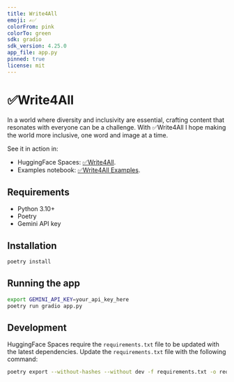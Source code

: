 ```yaml
---
title: Write4All
emoji: ✍️✅
colorFrom: pink
colorTo: green
sdk: gradio
sdk_version: 4.25.0
app_file: app.py
pinned: true
license: mit 
---
```


# ✅Write4All

In a world where diversity and inclusivity are essential, crafting content that resonates with everyone can be a challenge. With ✅Write4All I hope making the world more inclusive, one word and image at a time.

See it in action in:
- HuggingFace Spaces: [✅Write4All](https://huggingface.co/spaces/Jaume/Write4All).
- Examples notebook: [✅Write4All Examples](./notebooks/examples.ipynb).

## Requirements

- Python 3.10+
- Poetry
- Gemini API key


## Installation

```bash
poetry install
```

## Running the app

```bash
export GEMINI_API_KEY=your_api_key_here
poetry run gradio app.py
```

## Development
HuggingFace Spaces require the `requirements.txt` file to be updated with the latest dependencies.
Update the `requirements.txt` file with the following command:
```bash
poetry export --without-hashes --without dev -f requirements.txt -o requirements.txt
```
